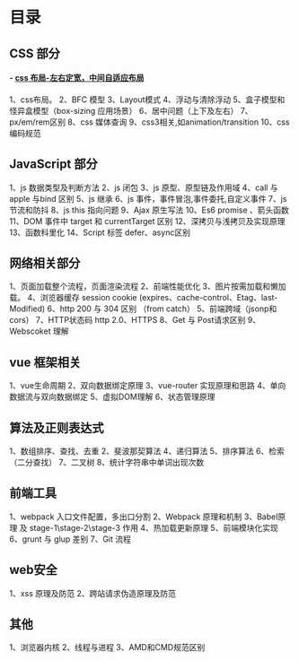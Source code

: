 
# 目录

## CSS 部分

#### - [css 布局-左右定宽，中间自适应布局](https://github.com/thWinterSun/interview/issues/6)
1、css布局。
2、BFC 模型
3、Layout模式
4、浮动与清除浮动
5、盒子模型和怪异盒模型（box-sizing 应用场景）
6、居中问题（上下及左右）
7、px/em/rem区别
8、css 媒体查询
9、css3相关,如animation/transition
10、css 编码规范

## JavaScript 部分

1、js 数据类型及判断方法
2、js 闭包
3、js 原型、原型链及作用域
4、call 与 apple 与bind 区别
5、js 继承
6、js 事件，事件冒泡,事件委托,自定义事件
7、js 节流和防抖
8、js this 指向问题
9、Ajax 原生写法
10、Es6 promise 、箭头函数
11、DOM 事件中 target 和 currentTarget 区别
12、深拷贝与浅拷贝及实现原理
13、函数科里化
14、Script 标签 defer、async区别

## 网络相关部分
1、页面加载整个流程，页面渲染流程
2、前端性能优化
3、图片按需加载和懒加载。
4、浏览器缓存 session cookie (expires、cache-control、Etag、last-Modified)
6、http 200 与 304 区别 （from catch）
5、前端跨域（jsonp和 cors）
7、HTTP状态码 http 2.0、HTTPS
8、Get 与 Post请求区别
9、Webscoket 理解

## vue 框架相关
1、vue生命周期
2、双向数据绑定原理
3、vue-router 实现原理和思路
4、单向数据流与双向数据绑定
5、虚拟DOM理解
6、状态管理原理

## 算法及正则表达式
1、数组排序、查找、去重
2、斐波那契算法
4、递归算法
5、排序算法
6、检索（二分查找）
7、二叉树
8、统计字符串中单词出现次数

## 前端工具
1、webpack 入口文件配置，多出口分割
2、Webpack 原理和机制
3、Babel原理 及 stage-1\stage-2\stage-3 作用 
4、热加载更新原理
5、前端模块化实现
6、grunt 与 glup 差别
7、Git 流程

## web安全
1、xss 原理及防范
2、跨站请求伪造原理及防范

## 其他

1、浏览器内核
2、线程与进程
3、AMD和CMD规范区别






